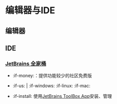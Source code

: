 # 编辑器与IDE

## 编辑器


## IDE

### [JetBrains 全家桶](https://www.jetbrains.com/)

- :if-money:：提供功能较少的社区免费版

- :if-us: | :if-windows: :if-linux: :if-mac:
- :if-install: 使用[JetBrains ToolBox App](https://www.jetbrains.com/toolbox-app/)安装、管理

